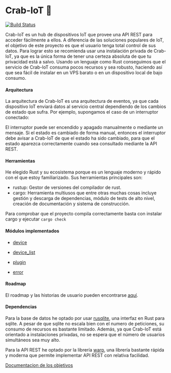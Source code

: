 # Crab-IoT 🦀

[![Build Status](https://travis-ci.org/arturocs/crab-iot.svg?branch=master)](https://travis-ci.org/arturocs/crab-iot)

Crab-IoT es un hub de dispositivos IoT que provee una API REST para acceder fácilmente a ellos. A diferencia de las soluciones populares de IoT, el  objetivo de este proyecto es que el usuario tenga total control de sus datos. Para lograr esto se recomienda usar una instalación privada de Crab-IoT, ya que es la única forma de tener una certeza absoluta de que tu privacidad está a salvo. Usando un lenguaje como Rust conseguimos que el servicio de Crab-IoT consuma pocos recursos y sea robusto, haciendo así que sea fácil de instalar en un VPS barato o en un dispositivo local de bajo consumo. 



#### Arquitectura

La arquitectura de Crab-IoT es una arquitectura de eventos, ya que cada dispositivo IoT enviará datos al servicio central dependiendo de los cambios de estado que sufra. Por ejemplo, supongamos el caso de un interruptor conectado:

El interruptor puede ser encendido y apagado manualmente o mediante un mensaje. Si el estado es cambiado de forma manual, entonces el interruptor debe avisar a Crab-IoT de que el estado ha sido cambiado, para que el estado aparezca correctamente cuando sea consultado mediante la API REST.



#### Herramientas

He elegido Rust y su ecosistema porque es un lenguaje moderno y rápido con el que estoy familiarizado. Sus herramientas principales son:

* rustup: Gestor de versiones del compilador de rust.
* cargo: Herramienta multiusos que entre otras muchas cosas incluye gestión y descarga de dependencias, módulo de tests de alto nivel, creación de documentación y sistema de construcción.



Para comprobar que el proyecto compila correctamente basta con instalar cargo y ejecutar `cargo check`



#### Módulos implementados

* [device](https://github.com/arturocs/crab-iot/blob/master/src/device.rs)

* [device_list](https://github.com/arturocs/crab-iot/blob/master/src/device_list.rs)

* [plugin](https://github.com/arturocs/crab-iot/blob/master/src/plugin.rs)

* [error](https://github.com/arturocs/crab-iot/blob/master/src/error.rs)

  

#### Roadmap

El roadmap y las historias de usuario pueden encontrarse [aquí](https://github.com/arturocs/crab-iot/blob/master/docs/roadmap.md).



#### Dependencias

Para la base de datos he optado por usar [rusqlite](https://github.com/rusqlite/rusqlite), una interfaz en Rust para sqlite. A pesar de que sqlite no escala bien con el numero de peticiones, su consumo de recursos es bastante limitado. Además, ya que Crab-IoT está orientado a instalaciones privadas, no se espera que  el número de usuarios simultáneos sea muy alto.

Para la API REST he optado por la librería [warp](https://github.com/seanmonstar/warp), una librería bastante rápida y moderna que permite implementar API REST con relativa facilidad.





[Documentacion de los objetivos](https://github.com/arturocs/proyecto-CC/blob/master/docs/configuracion.md)

